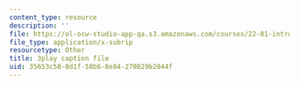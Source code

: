 ```yaml
---
content_type: resource
description: ''
file: https://ol-ocw-studio-app-qa.s3.amazonaws.com/courses/22-01-introduction-to-nuclear-engineering-and-ionizing-radiation-fall-2016/35653c580d1f58b68e84270829b2044f_CjZjVUWMEz0.vtt
file_type: application/x-subrip
resourcetype: Other
title: 3play caption file
uid: 35653c58-0d1f-58b6-8e84-270829b2044f
---
```

